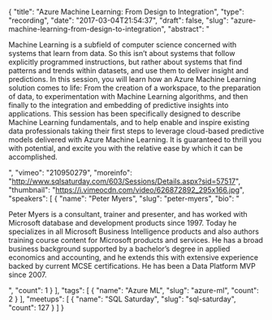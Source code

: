 {
  "title": "Azure Machine Learning: From Design to Integration",
  "type": "recording",
  "date": "2017-03-04T21:54:37",
  "draft": false,
  "slug": "azure-machine-learning-from-design-to-integration",
  "abstract": "<p>Machine Learning is a subfield of computer science concerned with systems that learn from data. So this isn’t about systems that follow explicitly programmed instructions, but rather about systems that find patterns and trends within datasets, and use them to deliver insight and predictions. In this session, you will learn how an Azure Machine Learning solution comes to life: From the creation of a workspace, to the preparation of data, to experimentation with Machine Learning algorithms, and then finally to the integration and embedding of predictive insights into applications. This session has been specifically designed to describe Machine Learning fundamentals, and to help enable and inspire existing data professionals taking their first steps to leverage cloud-based predictive models delivered with Azure Machine Learning. It is guaranteed to thrill you with potential, and excite you with the relative ease by which it can be accomplished.</p>",
  "vimeo": "210950279",
  "moreinfo": "http://www.sqlsaturday.com/603/Sessions/Details.aspx?sid=57517",
  "thumbnail": "https://i.vimeocdn.com/video/626872892_295x166.jpg",
  "speakers": [
    {
      "name": "Peter Myers",
      "slug": "peter-myers",
      "bio": "<p>Peter Myers is a consultant, trainer and presenter, and has worked with Microsoft database and development products since 1997. Today he specializes in all Microsoft Business Intelligence products and also authors training course content for Microsoft products and services. He has a broad business background supported by a bachelor’s degree in applied economics and accounting, and he extends this with extensive experience backed by current MCSE certifications. He has been a Data Platform MVP since 2007.</p>",
      "count": 1
    }
  ],
  "tags": [
    {
      "name": "Azure ML",
      "slug": "azure-ml",
      "count": 2
    }
  ],
  "meetups": [
    {
      "name": "SQL Saturday",
      "slug": "sql-saturday",
      "count": 127
    }
  ]
}
